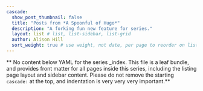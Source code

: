 ```yaml
---
cascade:
  show_post_thumbnail: false
  title: "Posts from *A Spoonful of Hugo*"
  description: "A forking fun new feature for series."
  layout: list # list, list-sidebar, list-grid
  author: Alison Hill
  sort_weight: true # use weight, not date, per page to reorder on listing page
---
```


** No content below YAML for the series _index. This file is a leaf bundle, and provides front matter for all pages inside this series, including the listing page layout and sidebar content. Please do not remove the starting `cascade:` at the top, and indentation is very very very important.**